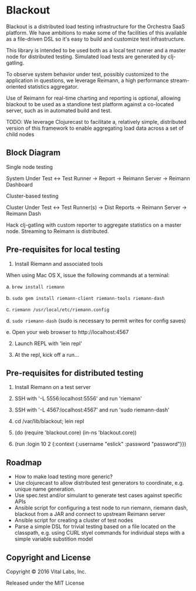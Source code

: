 # Blackout

Blackout is a distributed load testing infrastructure for the
Orchestra SaaS platform.  We have ambitions to make some of the
facilities of this available as a file-driven DSL so it's easy to
build and customize test infrastructure.

This library is intended to be used both as a local test runner and a
master node for distributed testing.  Simulated load tests are
generated by clj-gatling.

To observe system behavior under test, possibly customized to the
application in questions, we leverage Reimann, a high performance
stream-oriented statistics aggregator.

Use of Reimann for real-time charting and reporting is optional,
allowing blackout to be used as a standlone test platform against a
co-located server, such as in automated build and test.

TODO: We leverage Clojurecast to facilitate a, relatively simple,
distributed version of this framework to enable aggregating load data
across a set of child nodes

## Block Diagram

Single node testing

System Under Test <-> Test Runner -> Report -> Reimann Server -> Reimann Dashboard

Cluster-based testing

Cluster Under Test <-> Test Runner(s) -> Dist Reports -> Reimann Server -> Reimann Dash

Hack clj-gatling with custom reporter to aggregate statistics on a
master node.  Streaming to Reimann is distributed.

## Pre-requisites for local testing

1. Install Riemann and associated tools

When using Mac OS X, issue the following commands at a terminal: 

a. `brew install riemann`

b. `sudo gem install riemann-client riemann-tools riemann-dash`

c. `riemann /usr/local/etc/riemann.config` 

d. `sudo riemann-dash` (sudo is necessary to permit writes for config saves)

e. Open your web browser to http://localhost:4567

2. Launch REPL with 'lein repl'

3. At the repl, kick off a run...


## Pre-requisites for distributed testing

1. Install Riemann on a test server

2. SSH with '-L 5556:localhost:5556' and run 'riemann'

3. SSH with '-L 4567:localhost:4567' and run 'sudo riemann-dash'

4. cd /var/lib/blackout; lein repl

5. (do (require 'blackout.core) (in-ns 'blackout.core))

6. (run :login 10 2 {:context {:username "eslick" :password "password"}})

## Roadmap

- How to make load testing more generic?
- Use clojurecast to allow distributed test generators to coordinate, e.g. unique name generation.
- Use spec.test and/or simulant to generate test cases against specific APIs
- Ansible script for configuring a test node to run riemann, riemann
dash, blackout from a JAR and connect to upstream Reimann server
- Ansible script for creating a cluster of test nodes
- Parse a simple DSL for trivial testing based on a file located on
  the classpath, e.g. using CURL styel commands for individual steps
  with a simple variable substition model

## Copyright and License

Copyright © 2016 Vital Labs, Inc.

Released under the MIT License

